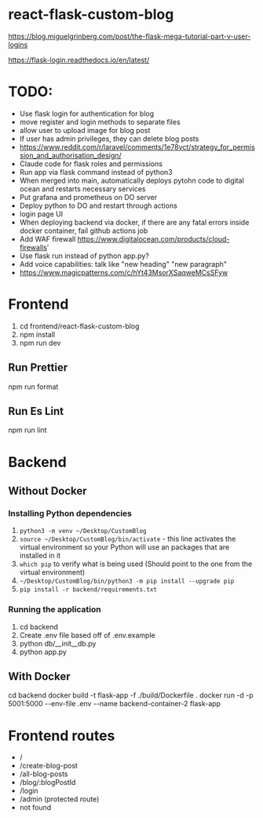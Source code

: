 # react-flask-custom-blog

https://blog.miguelgrinberg.com/post/the-flask-mega-tutorial-part-v-user-logins


https://flask-login.readthedocs.io/en/latest/


# TODO:

- Use flask login for authentication for blog
- move register and login methods to separate files
- allow user to upload image for blog post
- If user has admin privileges, they can delete blog posts
- https://www.reddit.com/r/laravel/comments/1e78vct/strategy_for_permission_and_authorisation_design/
- Claude code for flask roles and permissions
- Run app via flask command instead of python3
- When merged into main, automatically deploys pytohn code to digital ocean and restarts necessary services
- Put grafana and prometheus on DO server
- Deploy python to DO and restart through actions
- login page UI
- When deploying backend via docker, if there are any fatal errors inside docker container, fail github actions job
- Add WAF firewall https://www.digitalocean.com/products/cloud-firewalls'
- Use flask run instead of python app.py?
- Add voice capabilities: talk like "new heading" "new paragraph"
- https://www.magicpatterns.com/c/hYt43MsorXSaqweMCsSFyw

# Frontend

1. cd frontend/react-flask-custom-blog
2. npm install
3. npm run dev

## Run Prettier

npm run format

## Run Es Lint

npm run lint

# Backend

## Without Docker

### Installing Python dependencies

1. ```python3 -m venv ~/Desktop/CustomBlog```
2. ```source ~/Desktop/CustomBlog/bin/activate``` - this line activates the virtual environment so your Python will use an packages that are installed in it
3. ```which pip``` to verify what is being used (Should point to the one from the virtual environment)
4. ```~/Desktop/CustomBlog/bin/python3 -m pip install --upgrade pip```
5. ```pip install -r backend/requirements.txt```

### Running the application

1. cd backend
2. Create .env file based off of .env.example
3. python db/__init__db.py
4. python app.py

## With Docker

cd backend
docker build -t flask-app -f ./build/Dockerfile .
docker run -d -p 5001:5000 --env-file .env --name backend-container-2 flask-app

# Frontend routes

- /
- /create-blog-post
- /all-blog-posts
- /blog/:blogPostId
- /login
- /admin (protected route)
- not found